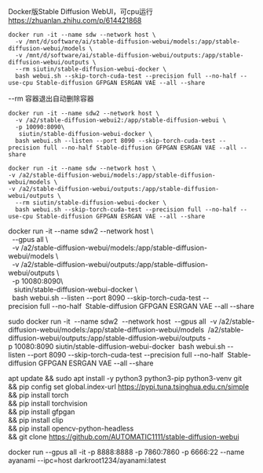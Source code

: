 Docker版Stable Diffusion WebUI，可cpu运行
https://zhuanlan.zhihu.com/p/614421868

```docker
docker run -it --name sdw --network host \
  -v /mnt/d/software/ai/stable-diffusion-webui/models:/app/stable-diffusion-webui/models \
  -v /mnt/d/software/ai/stable-diffusion-webui/outputs:/app/stable-diffusion-webui/outputs \
  --rm siutin/stable-diffusion-webui-docker \
  bash webui.sh --skip-torch-cuda-test --precision full --no-half --use-cpu Stable-diffusion GFPGAN ESRGAN VAE --all --share
```
--rm 容器退出自动删除容器


```docker
docker run -it --name sdw2 --network host \
  -v /a2/stable-diffusion-webui2:/app/stable-diffusion-webui \
  -p 10090:8090\
   siutin/stable-diffusion-webui-docker \
  bash webui.sh --listen --port 8090 --skip-torch-cuda-test --precision full --no-half Stable-diffusion GFPGAN ESRGAN VAE --all --share
```


```docker
docker run -it --name sdw --network host \
-v /a2/stable-diffusion-webui/models:/app/stable-diffusion-webui/models \  
-v /a2/stable-diffusion-webui/outputs:/app/stable-diffusion-webui/outputs \  
  --rm siutin/stable-diffusion-webui-docker \
  bash webui.sh --skip-torch-cuda-test --precision full --no-half --use-cpu Stable-diffusion GFPGAN ESRGAN VAE --all --share
```


docker run -it --name sdw2 --network host \  
  --gpus all \  
  -v /a2/stable-diffusion-webui/models:/app/stable-diffusion-webui/models \  
  -v /a2/stable-diffusion-webui/outputs:/app/stable-diffusion-webui/outputs \  
  -p 10080:8090\  
   siutin/stable-diffusion-webui-docker \  
  bash webui.sh --listen --port 8090 --skip-torch-cuda-test --precision full --no-half  Stable-diffusion GFPGAN ESRGAN VAE --all --share


sudo docker run -it  --name sdw2  --network host  --gpus all  -v /a2/stable-diffusion-webui/models:/app/stable-diffusion-webui/models  /a2/stable-diffusion-webui/outputs:/app/stable-diffusion-webui/outputs -p 10080:8090 siutin/stable-diffusion-webui-docker  bash webui.sh --listen --port 8090 --skip-torch-cuda-test --precision full --no-half  Stable-diffusion GFPGAN ESRGAN VAE --all --share




apt update && sudo apt install -y python3 python3-pip python3-venv git \
&& pip config set global.index-url https://pypi.tuna.tsinghua.edu.cn/simple \
&& pip install torch \
&& pip install torchvision \
&& pip install gfpgan \
&& pip install clip \
&& pip install opencv-python-headless \
&& git clone https://github.com/AUTOMATIC1111/stable-diffusion-webui 



docker run --gpus all -it -p 8888:8888 -p 7860:7860 -p 6666:22 --name ayanami --ipc=host darkroot1234/ayanami:latest